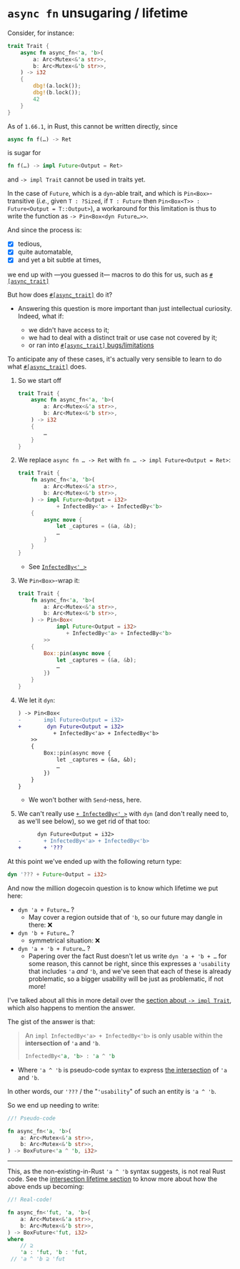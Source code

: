 # `async fn` unsugaring / lifetime

Consider, for instance:

```rs
trait Trait {
    async fn async_fn<'a, 'b>(
        a: Arc<Mutex<&'a str>>,
        b: Arc<Mutex<&'b str>>,
    ) -> i32
    {
        dbg!(a.lock());
        dbg!(b.lock());
        42
    }
}
```

As of `1.66.1`, in Rust, this cannot be written directly, since
```rs
async fn f(…) -> Ret
```
is sugar for
```rs
fn f(…) -> impl Future<Output = Ret>
```
and `-> impl Trait` cannot be used in traits yet.

In the case of `Future`, which is a `dyn`-able trait, and which is `Pin<Box>`-transitive (_i.e._, given `T : ?Sized`, if `T : Future` then `Pin<Box<T>> : Future<Output = T::Output>`), a workaround for this limitation is thus to write the function as `-> Pin<Box<dyn Future…>>`.

And since the process is:

  - [x] tedious,
  - [x] quite automatable,
  - [x] and yet a bit subtle at times,

we end up with —you guessed it— macros to do this for us, such as [`#[async_trait]`][0]

[0]: https://docs.rs/async-trait/0.1.64/async_trait/index.html

But how does [`#[async_trait]`][0] do it?

  - Answering this question is more important than just intellectual curiosity. Indeed, what if:

      - we didn't have access to it;
      - we had to deal with a distinct trait or use case not covered by it;
      - or ran into [`#[async_trait]` bugs/limitations](https://play.rust-lang.org/?version=stable&mode=debug&edition=2021&gist=529ab9fcde6ea24f149a494560ba8ff5)

To anticipate any of these cases, it's actually very sensible to learn to do what [`#[async_trait]`][0] does.

 1. So we start off

    ```rs
    trait Trait {
        async fn async_fn<'a, 'b>(
            a: Arc<Mutex<&'a str>>,
            b: Arc<Mutex<&'b str>>,
        ) -> i32
        {
            …
        }
    }
    ```

 1. We replace `async fn … -> Ret` with `fn … -> impl Future<Output = Ret>`:

    ```rs
    trait Trait {
        fn async_fn<'a, 'b>(
            a: Arc<Mutex<&'a str>>,
            b: Arc<Mutex<&'b str>>,
        ) -> impl Future<Output = i32>
                + InfectedBy<'a> + InfectedBy<'b>
        {
            async move {
                let _captures = (&a, &b);
                …
            }
        }
    }
    ```

      - See [`InfectedBy<'_>`][infected-by]

    [infected-by]: ./return-position-impl-trait.md

 1. We `Pin<Box>`-wrap it:

    ```rs
    trait Trait {
        fn async_fn<'a, 'b>(
            a: Arc<Mutex<&'a str>>,
            b: Arc<Mutex<&'b str>>,
        ) -> Pin<Box<
                impl Future<Output = i32>
                   + InfectedBy<'a> + InfectedBy<'b>
            >>
        {
            Box::pin(async move {
                let _captures = (&a, &b);
                …
            })
        }
    }
    ```

 1. We let it `dyn`:

    ```diff
    ) -> Pin<Box<
    -       impl Future<Output = i32>
    +        dyn Future<Output = i32>
               + InfectedBy<'a> + InfectedBy<'b>
        >>
        {
            Box::pin(async move {
                let _captures = (&a, &b);
                …
            })
        }
    }
    ```

      - We won't bother with `Send`-ness, here.

 1. We can't really use [`+ InfectedBy<'_>`][infected-by] with `dyn` (and don't really need to, as we'll see below), so we get rid of that too:

    ```diff
          dyn Future<Output = i32>
    -       + InfectedBy<'a> + InfectedBy<'b>
    +       + '???
    ```

At this point we've ended up with the following return type:

```rs
dyn '??? + Future<Output = i32>
```

And now the million dogecoin question is to know which lifetime we put here:

  - `dyn 'a + Future…` ?
      - May cover a region outside that of `'b`, so our future may dangle in there: ❌
  - `dyn 'b + Future…` ?
      - symmetrical situation: ❌
  - `dyn 'a + 'b + Future…` ?
      - Papering over the fact Rust doesn't let us write `dyn 'a + 'b + …` for some reason, this cannot be right, since this expresses a `'usability` that includes `'a` _and_  `'b`, and we've seen that each of these is already problematic, so a bigger usability will be just as problematic, if not more!

I've talked about all this in more detail over the [section about `-> impl Trait`](./return-position-impl-trait.md), which also happens to mention the answer.

The gist of the answer is that:

> An `impl InfectedBy<'a> + InfectedBy<'b>` is only usable within the **intersection of `'a` and `'b`**.
>
> ```rs
> InfectedBy<'a, 'b> : 'a ^ 'b
> ```

  - Where `'a ^ 'b` is pseudo-code syntax to express [the intersection](./intersection-lifetime.md) of `'a` and `'b`.

In other words, our `'???` / the "`'usability`" of such an entity is `'a ^ 'b`.

So we end up needing to write:

```rs
//! Pseudo-code

fn async_fn<'a, 'b>(
    a: Arc<Mutex<&'a str>>,
    b: Arc<Mutex<&'b str>>,
) -> BoxFuture<'a ^ 'b, i32>
```

___

This, as the non-existing-in-Rust `'a ^ 'b` syntax suggests, is not real Rust code. See the [intersection lifetime section](./intersection-lifetime.md) to know more about how the above ends up becoming:

```rs
//! Real-code!

fn async_fn<'fut, 'a, 'b>(
    a: Arc<Mutex<&'a str>>,
    b: Arc<Mutex<&'b str>>,
) -> BoxFuture<'fut, i32>
where
    // ⊇
    'a : 'fut, 'b : 'fut,
 // 'a ^ 'b ⊇ 'fut
```
